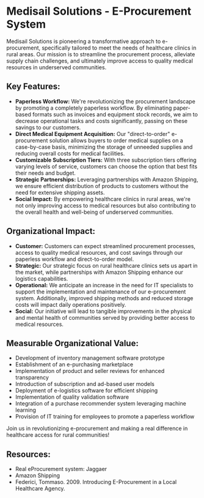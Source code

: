 # Medisail Solutions - E-Procurement System

Medisail Solutions is pioneering a transformative approach to e-procurement, specifically tailored to meet the needs of healthcare clinics in rural areas. Our mission is to streamline the procurement process, alleviate supply chain challenges, and ultimately improve access to quality medical resources in underserved communities.

## Key Features:
- **Paperless Workflow:** We're revolutionizing the procurement landscape by promoting a completely paperless workflow. By eliminating paper-based formats such as invoices and equipment stock records, we aim to decrease operational tasks and costs significantly, passing on these savings to our customers.
- **Direct Medical Equipment Acquisition:** Our "direct-to-order" e-procurement solution allows buyers to order medical supplies on a case-by-case basis, minimizing the storage of unneeded supplies and reducing overall costs for medical facilities.
- **Customizable Subscription Tiers:** With three subscription tiers offering varying levels of service, customers can choose the option that best fits their needs and budget.
- **Strategic Partnerships:** Leveraging partnerships with Amazon Shipping, we ensure efficient distribution of products to customers without the need for extensive shipping assets.
- **Social Impact:** By empowering healthcare clinics in rural areas, we're not only improving access to medical resources but also contributing to the overall health and well-being of underserved communities.

## Organizational Impact:
- **Customer:** Customers can expect streamlined procurement processes, access to quality medical resources, and cost savings through our paperless workflow and direct-to-order model.
- **Strategic:** Our strategic focus on rural healthcare clinics sets us apart in the market, while partnerships with Amazon Shipping enhance our logistics capabilities.
- **Operational:** We anticipate an increase in the need for IT specialists to support the implementation and maintenance of our e-procurement system. Additionally, improved shipping methods and reduced storage costs will impact daily operations positively.
- **Social:** Our initiative will lead to tangible improvements in the physical and mental health of communities served by providing better access to medical resources.

## Measurable Organizational Value:
- Development of inventory management software prototype
- Establishment of an e-purchasing marketplace
- Implementation of product and seller reviews for enhanced transparency
- Introduction of subscription and ad-based user models
- Deployment of e-logistics software for efficient shipping
- Implementation of quality validation software
- Integration of a purchase recommender system leveraging machine learning
- Provision of IT training for employees to promote a paperless workflow

Join us in revolutionizing e-procurement and making a real difference in healthcare access for rural communities!

## Resources:
- Real eProcurement system: Jaggaer
- Amazon Shipping
- Federici, Tommaso. 2009. Introducing E-Procurement in a Local Healthcare Agency.

